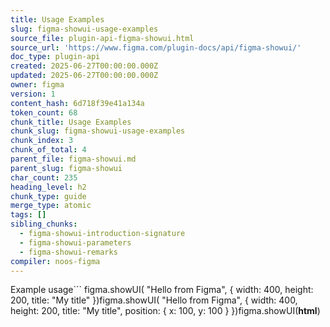 ```yaml
---
title: Usage Examples
slug: figma-showui-usage-examples
source_file: plugin-api-figma-showui.html
source_url: 'https://www.figma.com/plugin-docs/api/figma-showui/'
doc_type: plugin-api
created: 2025-06-27T00:00:00.000Z
updated: 2025-06-27T00:00:00.000Z
owner: figma
version: 1
content_hash: 6d718f39e41a134a
token_count: 68
chunk_title: Usage Examples
chunk_slug: figma-showui-usage-examples
chunk_index: 3
chunk_of_total: 4
parent_file: figma-showui.md
parent_slug: figma-showui
char_count: 235
heading_level: h2
chunk_type: guide
merge_type: atomic
tags: []
sibling_chunks:
  - figma-showui-introduction-signature
  - figma-showui-parameters
  - figma-showui-remarks
compiler: noos-figma
---
```


Example usage```
figma.showUI( "Hello from Figma", { width: 400, height: 200, title: "My title" })figma.showUI( "Hello from Figma", { width: 400, height: 200, title: "My title", position: { x: 100, y: 100 } })figma.showUI(__html__)
```
